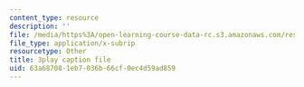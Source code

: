 ```yaml
---
content_type: resource
description: ''
file: /media/https%3A/open-learning-course-data-rc.s3.amazonaws.com/res-6-012-introduction-to-probability-spring-2018/63a687081eb7036b66cf0ec4d59ad859_N3I2ZLbh6zQ.srt
file_type: application/x-subrip
resourcetype: Other
title: 3play caption file
uid: 63a68708-1eb7-036b-66cf-0ec4d59ad859
---
```

